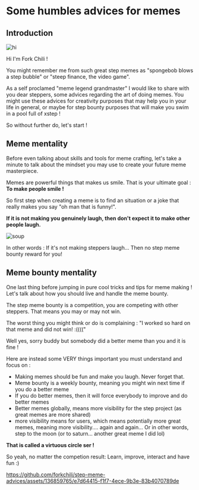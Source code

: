 # Some humbles advices for memes
## Introduction
![hi](https://github.com/forkchili/step-meme-advices/assets/136859765/853d2a9c-4943-4536-a73d-38f5a3978774)

Hi I'm Fork Chili ! 

You might remember me from such great step memes as "spongebob blows a step bubble" or "steep finance, the video game".

As a self proclamed "meme legend grandmaster" I would like to share with you dear steppers, some advices regarding the art of doing memes.
You might use these advices for creativity purposes that may help you in your life in general, or maybe for step bounty purposes that will make you swim in a pool full of xstep !

So without further do, let's start ! 

## Meme mentality

Before even talking about skills and tools for meme crafting, let's take a minute to talk about the mindset you may use to create your future meme masterpiece.

Memes are powerful things that makes us smile. 
That is your ultimate goal : **To make people smile !**

So first step when creating a meme is to find an situation or a joke that really makes you say "oh man that is funny!".

**If it is not making you genuinely laugh, then don't expect it to make other people laugh.**

![soup](https://github.com/forkchili/step-meme-advices/assets/136859765/4176ff8a-8b04-4588-8d8e-ed9162836479)

In other words : If it's not making steppers laugh... Then no step meme bounty reward for you!

## Meme bounty mentality

One last thing before jumping in pure cool tricks and tips for meme making ! Let's talk about how you should live and handle the meme bounty.

The step meme bounty is a competition, you are competing with other steppers. That means you may or may not win.

The worst thing you might think or do is complaining : "I worked so hard on that meme and did not win! :(((("

Well yes, sorry buddy but somebody did a better meme than you and it is fine !

Here are instead some VERY things important you must understand and focus on :

- Making memes should be fun and make you laugh. Never forget that.
- Meme bounty is a weekly bounty, meaning you might win next time if you do a better meme
- If you do better memes, then it will force everybody to improve and do better memes
- Better memes globally, means more visibility for the step project (as great memes are more shared)
- more visibility means for users, which means potentially more great memes, meaning more visibility.... again and again... Or in other words, step to the moon (or to saturn... another great meme I did lol)

**That is called a virtuous circle ser !**

So yeah, no matter the competion result: Learn, improve, interact and have fun :)




https://github.com/forkchili/step-meme-advices/assets/136859765/e7d64415-f1f7-4ece-9b3e-83b4070789de

